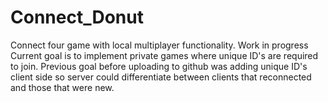 # Connect_Donut
Connect four game with local multiplayer functionality. Work in progress
Current goal is to implement private games where unique ID's are required to join. 
Previous goal before uploading to github was adding unique ID's client side so server could differentiate between clients that reconnected and those that were new.
